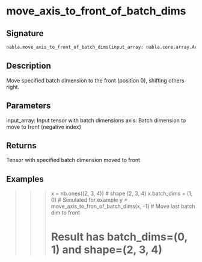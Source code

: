 # move_axis_to_front_of_batch_dims

## Signature

```python
nabla.move_axis_to_front_of_batch_dims(input_array: nabla.core.array.Array, axis: int) -> nabla.core.array.Array
```

## Description

Move specified batch dimension to the front (position 0), shifting others right.

Parameters
----------
input_array: Input tensor with batch dimensions
axis: Batch dimension to move to front (negative index)

Returns
-------
Tensor with specified batch dimension moved to front

Examples
--------
>>> x = nb.ones((2, 3, 4))  # shape (2, 3, 4)
>>> x.batch_dims = (1, 0)  # Simulated for example
>>> y = move_axis_to_fron_of_batch_dims(x, -1)  # Move last batch dim to front
>>> # Result has batch_dims=(0, 1) and shape=(2, 3, 4)

